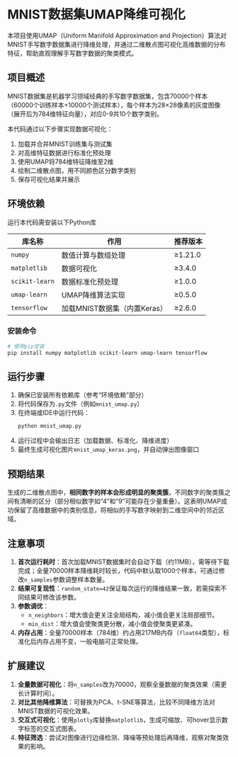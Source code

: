 # MNIST数据集UMAP降维可视化

本项目使用UMAP（Uniform Manifold Approximation and Projection）算法对MNIST手写数字数据集进行降维处理，并通过二维散点图可视化高维数据的分布特征，帮助直观理解手写数字数据的聚类模式。


## 项目概述
MNIST数据集是机器学习领域经典的手写数字数据集，包含70000个样本（60000个训练样本+10000个测试样本），每个样本为28×28像素的灰度图像（展开后为784维特征向量），对应0-9共10个数字类别。

本代码通过以下步骤实现数据可视化：
1. 加载并合并MNIST训练集与测试集
2. 对高维特征数据进行标准化预处理
3. 使用UMAP将784维特征降维至2维
4. 绘制二维散点图，用不同颜色区分数字类别
5. 保存可视化结果并展示


## 环境依赖
运行本代码需安装以下Python库

| 库名称 | 作用 | 推荐版本 |
|--------|------|----------|
| `numpy` | 数值计算与数组处理 | ≥1.21.0 |
| `matplotlib` | 数据可视化 | ≥3.4.0 |
| `scikit-learn` | 数据标准化预处理 | ≥1.0.0 |
| `umap-learn` | UMAP降维算法实现 | ≥0.5.0 |
| `tensorflow` | 加载MNIST数据集（内置Keras） | ≥2.6.0 |

### 安装命令
```bash
# 使用pip安装
pip install numpy matplotlib scikit-learn umap-learn tensorflow
```

## 运行步骤
1. 确保已安装所有依赖库（参考“环境依赖”部分）
2. 将代码保存为`.py`文件（例如`mnist_umap.py`）
3. 在终端或IDE中运行代码：
   ```bash
   python mnist_umap.py
   ```
4. 运行过程中会输出日志（加载数据、标准化、降维进度）
5. 最终生成可视化图片`mnist_umap_keras.png`，并自动弹出图像窗口


## 预期结果
生成的二维散点图中，**相同数字的样本会形成明显的聚类簇**，不同数字的聚类簇之间有清晰的区分（部分相似数字如“4”和“9”可能存在少量重叠）。这表明UMAP成功保留了高维数据中的类别信息，将相似的手写数字映射到二维空间中的邻近区域。


## 注意事项
1. **首次运行耗时**：首次加载MNIST数据集时会自动下载（约11MB），需等待下载完成；全量70000样本降维耗时较长，代码中默认取1000个样本，可通过修改`n_samples`参数调整样本数量。
2. **结果可复现性**：`random_state=42`保证每次运行的降维结果一致，若需探索不同结果可修改该参数。
3. **参数调优**：
   - `n_neighbors`：增大值会更关注全局结构，减小值会更关注局部细节。
   - `min_dist`：增大值会使聚类更分散，减小值会使聚类更紧凑。
4. **内存占用**：全量70000样本（784维）约占用217MB内存（`float64`类型），标准化后内存占用不变，一般电脑可正常处理。


## 扩展建议
1. **全量数据可视化**：将`n_samples`改为70000，观察全量数据的聚类效果（需更长计算时间）。
2. **对比其他降维算法**：可替换为PCA、t-SNE等算法，比较不同降维方法对MNIST数据的可视化效果。
3. **交互式可视化**：使用`plotly`库替换`matplotlib`，生成可缩放、可hover显示数字标签的交互式图表。
4. **特征筛选**：尝试对图像进行边缘检测、降噪等预处理后再降维，观察对聚类效果的影响。